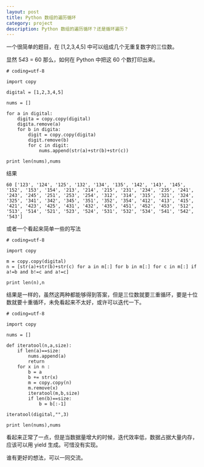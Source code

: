```yaml
---
layout: post
title: Python 数组的遍历循环
category: project
description: Python 数组的遍历循环？还是循环遍历？
---
```


一个很简单的题目，在 [1,2,3,4,5] 中可以组成几个无重复数字的三位数。

显然 5*4*3 = 60 那么，如何在 Python 中把这 60 个数打印出来。

```
# coding=utf-8

import copy

digital = [1,2,3,4,5]

nums = []

for a in digital:
    digita = copy.copy(digital)
    digita.remove(a)
    for b in digita:
        digit = copy.copy(digita)
        digit.remove(b)
        for c in digit:
            nums.append(str(a)+str(b)+str(c))

print len(nums),nums
```

结果

```
60 ['123', '124', '125', '132', '134', '135', '142', '143', '145', '152', '153', '154', '213', '214', '215', '231', '234', '235', '241', '243', '245', '251', '253', '254', '312', '314', '315', '321', '324', '325', '341', '342', '345', '351', '352', '354', '412', '413', '415', '421', '423', '425', '431', '432', '435', '451', '452', '453', '512', '513', '514', '521', '523', '524', '531', '532', '534', '541', '542', '543']
```

或者一个看起来简单一些的写法

```
# coding=utf-8

import copy

m = copy.copy(digital)
n = [str(a)+str(b)+str(c) for a in m[:] for b in m[:] for c in m[:] if a!=b and b!=c and a!=c]

print len(n),n
```

结果是一样的，虽然这两种都能够得到答案，但是三位数就要三重循环，要是十位数就要十重循环，未免看起来不太好，或许可以迭代一下。

```
# coding=utf-8

import copy

nums = []

def iteratool(n,a,size):
    if len(a)==size:
        nums.append(a)
        return
    for x in n :
        b = a
        b += str(x)
        m = copy.copy(n)
        m.remove(x)
        iteratool(m,b,size)
        if len(b)==size:
            b = b[:-1]

iteratool(digital,"",3)

print len(nums),nums
```

看起来正常了一点，但是当数据量增大的时候，迭代效率低，数据占据大量内存，应该可以用 yield 生成。可惜没有实现。

谁有更好的想法，可以一同交流。
